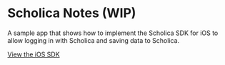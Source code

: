 Scholica Notes (WIP)
====================

A sample app that shows how to implement the Scholica SDK for iOS to allow logging in with Scholica and saving data to Scholica.

[View the iOS SDK](http://help.scholica.com/developers//API/ios-sdk)
